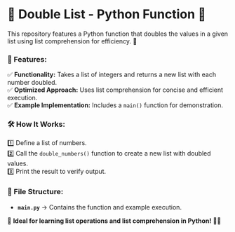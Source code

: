 
# **📌 Double List - Python Function 🔢**  

This repository features a Python function that doubles the values in a given list using list comprehension for efficiency. 🚀  

### 🔹 Features:  
✅ **Functionality:** Takes a list of integers and returns a new list with each number doubled.  
✅ **Optimized Approach:** Uses list comprehension for concise and efficient execution.  
✅ **Example Implementation:** Includes a `main()` function for demonstration.  

### 🛠️ How It Works:  
1️⃣ Define a list of numbers.  
2️⃣ Call the `double_numbers()` function to create a new list with doubled values.  
3️⃣ Print the result to verify output.  

### 📂 File Structure:  
- **`main.py`** → Contains the function and example execution.  

🔗 **Ideal for learning list operations and list comprehension in Python!** 🐍💡  

